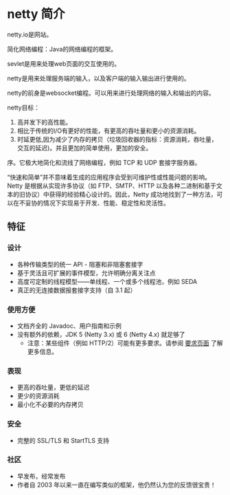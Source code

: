 # netty 简介

netty.io是网站。

简化网络编程：Java的网络编程的框架。

sevlet是用来处理web页面的交互使用的。

netty是用来处理服务端的输入，以及客户端的输入输出进行使用的。

netty的前身是websocket编程。可以用来进行处理网络的输入和输出的内容。

netty目标：

1. 高并发下的高性能。
2. 相比于传统的I/O有更好的性能，有更高的吞吐量和更小的资源消耗。
3. 时延更低,因为减少了内存的拷贝（垃圾回收器的指标：资源消耗，吞吐量， 交互的延迟)。并且更加的简单使用，更加的安全。









序。它极大地简化和流线了网络编程，例如 TCP 和 UDP 套接字服务器。

“快速和简单”并不意味着生成的应用程序会受到可维护性或性能问题的影响。Netty 是根据从实现许多协议（如 FTP、SMTP、HTTP 以及各种二进制和基于文本的旧协议）中获得的经验精心设计的。因此，Netty 成功地找到了一种方法，可以在不妥协的情况下实现易于开发、性能、稳定性和灵活性。

## 特征

### 设计

- 各种传输类型的统一 API - 阻塞和非阻塞套接字
- 基于灵活且可扩展的事件模型，允许明确分离关注点
- 高度可定制的线程模型——单线程、一个或多个线程池，例如 SEDA
- 真正的无连接数据报套接字支持（自 3.1 起）

### 使用方便

- 文档齐全的 Javadoc、用户指南和示例
- 没有额外的依赖，JDK 5 (Netty 3.x) 或 6 (Netty 4.x) 就足够了
  - 注意：某些组件（例如 HTTP/2）可能有更多要求。请参阅 [要求页面](https://netty.io/wiki/requirements.html) 了解更多信息。

### 表现

- 更高的吞吐量，更低的延迟
- 更少的资源消耗
- 最小化不必要的内存拷贝

### 安全

- 完整的 SSL/TLS 和 StartTLS 支持

### 社区

- 早发布，经常发布
- 作者自 2003 年以来一直在编写类似的框架，他仍然认为您的反馈很宝贵！





